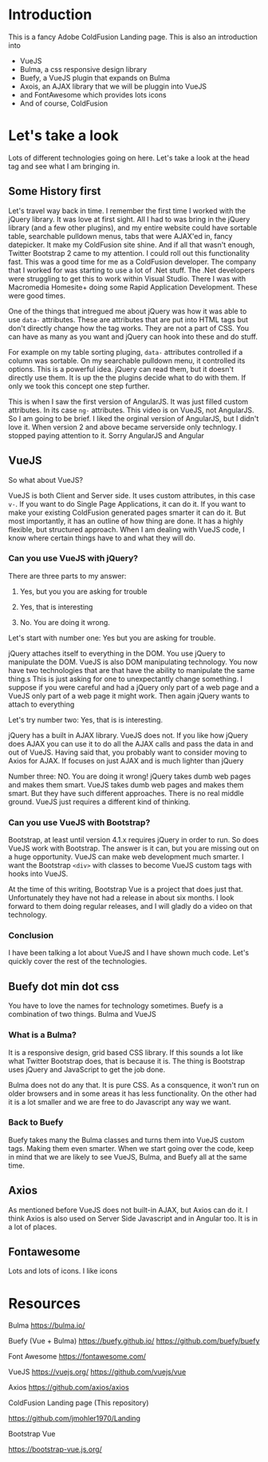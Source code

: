 # Introduction
This is a fancy Adobe ColdFusion Landing page. This is also an introduction into

* VueJS
* Bulma, a css responsive design library
* Buefy, a VueJS plugin that expands on Bulma
* Axois, an AJAX library that we will be pluggin into VueJS
* and FontAwesome which provides lots icons
* And of course, ColdFusion 



# Let's take a look

Lots of different technologies going on here. Let's take a look at the head tag and see what I am bringing in.



## Some History first

Let's travel way back in time. I remember the first time I worked with the jQuery library. It was love at first sight. All I had to was bring in the jQuery library (and a few other plugins), and my entire website could have sortable table, searchable pulldown menus, tabs that were AJAX'ed in, fancy datepicker. It make my ColdFusion site shine. And if all that wasn't enough, Twitter Bootstrap 2 came to my attention. I could roll out this functionality fast. This was a good time for me as a ColdFusion developer. The company that I worked for was starting to use a lot of .Net stuff. The .Net developers were struggling to get this to work within Visual Studio. There I was with Macromedia Homesite+ doing some Rapid Application Development. These were good times.

One of the things that intregued me about jQuery was how it was able to use `data-` attributes. These are attributes that are put into HTML tags but don't directly change how the tag works. They are not a part of CSS. You can have as many as you want and jQuery can hook into these and do stuff.

For example on my table sorting pluging, `data-` attributes controlled if a column was sortable. On my searchable pulldown menu, it controlled its options. This is a powerful idea. jQuery can read them, but it doesn't directly use them. It is up the the plugins decide what to do with them. If only we took this concept one step further.

This is when I saw the first version of AngularJS. It was just filled custom attributes. In its case `ng-` attributes. This video is on VueJS, not AngularJS. So I am going to be brief. I liked the orginal version of AngularJS, but I didn't love it. When version 2 and above became serverside only technlogy. I stopped paying attention to it. Sorry AngularJS and Angular

## VueJS
<script src="https://unpkg.com/vue@2.5.17"></script>

So what about VueJS?

VueJS is both Client and Server side. It uses custom attributes, in this case `v-`. If you want to do Single Page Applications, it can do it. If you want to make your existing ColdFusion generated pages smarter it can do it. But most importantly, it has an outline of how thing are done. It has a highly flexible, but structured approach. When I am dealing with VueJS code, I know where certain things have to and what they will do.



### Can you use VueJS with jQuery?

There are three parts to my answer:

1. Yes, but you you are asking for trouble

2. Yes, that is interesting

3. No. You are doing it wrong.

Let's start with number one: Yes but you are asking for trouble. 

jQuery attaches itself to everything in the DOM. You use jQuery to manipulate the DOM. VueJS is also DOM manipulating technology. You now have two technologies that are that have the ability to manipulate the same thing.s  This is just asking for one to unexpectantly change something. I suppose if you were careful and had a jQuery only part of a web page and a VueJS only part of a web page it might work. Then again jQuery wants to attach to everything

Let's try number two: Yes, that is is interesting.

jQuery has a built in AJAX library. VueJS does not. If you like how jQuery does AJAX you can use it to do all the AJAX calls and pass the data in and out of VueJS. Having said that, you probably want to consider moving to Axios for AJAX. If focuses on just AJAX and is much lighter than jQuery

Number three: NO. You are doing it wrong!
jQuery takes dumb web pages and makes them smart. VueJS takes dumb web pages and makes them smart. But they have such different approaches. There is no real middle ground. VueJS just requires a different kind of thinking.




### Can you use VueJS with Bootstrap?

Bootstrap, at least until version 4.1.x requires jQuery in order to run. So does VueJS work with Bootstrap. The answer is it can, but you are missing out on a huge opportunity. VueJS can make web development much smarter. I want the Bootstrap `<div>` with classes to become VueJS custom tags with hooks into VueJS.

At the time of this writing, Bootstrap Vue is a project that does just that. Unfortunately they have not had a release in about six months. I look forward to them doing regular releases, and I will gladly do a video on that technology.

### Conclusion

I have been talking a lot about VueJS and I have shown much code. Let's quickly cover the rest of the technologies.



## Buefy dot min dot css
<link rel="stylesheet" href="https://unpkg.com/buefy/dist/buefy.min.css">
<script src="https://unpkg.com/buefy@0.6.7"></script>

You have to love the names for technology sometimes. Buefy is a combination of two things. Bulma and VueJS


### What is a Bulma?

It is a responsive design, grid based CSS library. If this sounds a lot like what Twitter Bootstrap does, that is because it is. The thing is Bootstrap uses jQuery and JavaScript to get the job done.

Bulma does not do any that. It is pure CSS. As a consquence, it won't run on older browsers and in some areas it has less functionality. On the other had it is a lot smaller and we are free to do Javascript any way we want.

### Back to Buefy

Buefy takes many the Bulma classes and turns them into VueJS custom tags. Making them even smarter. When we start going over the code, keep in mind that we are likely to see VueJS, Bulma, and Buefy all at the same time.


## Axios
<script src="https://unpkg.com/axios@0.18.0/dist/axios.min.js"></script>

As mentioned before VueJS does not built-in AJAX, but Axios can do it. I think Axios is also used on Server Side Javascript and in Angular too. It is in a lot of places.



## Fontawesome
<link rel="stylesheet" href="https://use.fontawesome.com/releases/v5.4.2/css/all.css" crossorigin="anonymous">

Lots and lots of icons. I like icons



# Resources


Bulma
https://bulma.io/

Buefy (Vue + Bulma)
https://buefy.github.io/
https://github.com/buefy/buefy


Font Awesome
https://fontawesome.com/


VueJS
https://vuejs.org/
https://github.com/vuejs/vue


Axios
https://github.com/axios/axios


ColdFusion Landing page (This repository)

https://github.com/jmohler1970/Landing


Bootstrap Vue

https://bootstrap-vue.js.org/

